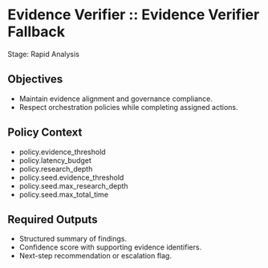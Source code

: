 # Evidence Verifier :: Evidence Verifier Fallback
Stage: Rapid Analysis

## Objectives
- Maintain evidence alignment and governance compliance.
- Respect orchestration policies while completing assigned actions.

## Policy Context
- policy.evidence_threshold
- policy.latency_budget
- policy.research_depth
- policy.seed.evidence_threshold
- policy.seed.max_research_depth
- policy.seed.max_total_time

## Required Outputs
- Structured summary of findings.
- Confidence score with supporting evidence identifiers.
- Next-step recommendation or escalation flag.
